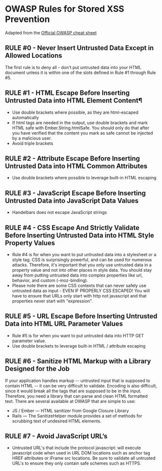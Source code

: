 # OWASP Rules for Stored XSS Prevention
Adapted from the [Official OWASP cheat sheet](https://cheatsheetseries.owasp.org/cheatsheets/Cross_Site_Scripting_Prevention_Cheat_Sheet.html)

## RULE #0 - Never Insert Untrusted Data Except in Allowed Locations
The first rule is to deny all - don't put untrusted data into your HTML document unless it is within one of the slots defined in Rule #1 through Rule #5.

## RULE #1 - HTML Escape Before Inserting Untrusted Data into HTML Element Content¶

  - Use double brackets where possible, as they are html-escaped automatically
  - If html tags are needed in the output, use double brackets and mark HTML safe with Ember.String.htmlSafe.    You should only do that after you have verified that the content you mark as safe cannot be injected by a malicious user.
  - Avoid triple brackets
## RULE #2 - Attribute Escape Before Inserting Untrusted Data into HTML Common Attributes

  - Use double brackets where possible to leverage built-in HTML escaping
## RULE #3 - JavaScript Escape Before Inserting Untrusted Data into JavaScript Data Values

- Handelbars does not escape JavaScript strings
## RULE #4 - CSS Escape And Strictly Validate Before Inserting Untrusted Data into HTML Style Property Values

  - Rule #4 is for when you want to put untrusted data into a stylesheet or a style tag. CSS is surprisingly powerful, and can be used for numerous attacks. Therefore, it's important that you only use untrusted data in a property value and not into other places in style data. You should stay away from putting untrusted data into complex properties like url, behavior, and custom (-moz-binding).
  - Please note there are some CSS contexts that can never safely use untrusted data as input - EVEN IF PROPERLY CSS ESCAPED! You will have to ensure that URLs only start with http not javascript and that properties never start with "expression".

## RULE #5 - URL Escape Before Inserting Untrusted Data into HTML URL Parameter Values

  - Rule #5 is for when you want to put untrusted data into HTTP GET parameter value.
  - Use double brackets to leverage built-in HTML / attribute escaping

## RULE #6 - Sanitize HTML Markup with a Library Designed for the Job

  If your application handles markup -- untrusted input that is supposed to contain HTML -- it can be very difficult to validate. Encoding is also difficult, since it would break all the tags that are supposed to be in the input. Therefore, you need a library that can parse and clean HTML formatted text. There are several available at OWASP that are simple to use:
  - JS / Ember — HTML sanitizer from Google Closure Library
  - Rails — The SanitizeHelper module provides a set of methods for scrubbing text of undesired HTML elements.

## RULE #7 - Avoid JavaScript URL’s

  - Untrusted URL's that include the protocol javascript: will execute javascript code when used in URL DOM locations such as anchor tag HREF attributes or iFrame src locations. Be sure to validate all untrusted URL's to ensure they only contain safe schemes such as HTTPS.
